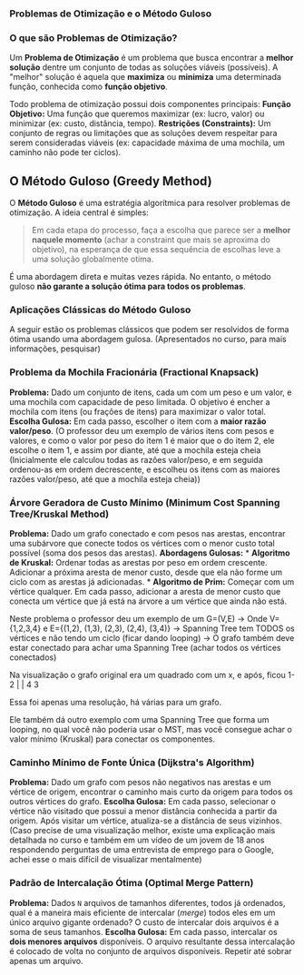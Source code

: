 ### Problemas de Otimização e o Método Guloso



###  O que são Problemas de Otimização?

Um **Problema de Otimização** é um problema que busca encontrar a **melhor solução** dentre um conjunto de todas as soluções viáveis (possíveis). A "melhor" solução é aquela que **maximiza** ou **minimiza** uma determinada função, conhecida como **função objetivo**.

Todo problema de otimização possui dois componentes principais:
**Função Objetivo:** Uma função que queremos maximizar (ex: lucro, valor) ou minimizar (ex: custo, distância, tempo).
**Restrições (Constraints):** Um conjunto de regras ou limitações que as soluções devem respeitar para serem consideradas viáveis (ex: capacidade máxima de uma mochila, um caminho não pode ter ciclos).

## O Método Guloso (Greedy Method)

O **Método Guloso** é uma estratégia algorítmica para resolver problemas de otimização. A ideia central é simples:
> Em cada etapa do processo, faça a escolha que parece ser a **melhor naquele momento** (achar a constraint que mais se aproxima do objetivo), na esperança de que essa sequência de escolhas leve a uma solução globalmente otima.

É uma abordagem direta e muitas vezes rápida. No entanto, o método guloso **não garante a solução ótima para todos os problemas**.

### Aplicações Clássicas do Método Guloso

A seguir estão os problemas clássicos que podem ser resolvidos de forma ótima usando uma abordagem gulosa. (Apresentados no curso, para mais informações, pesquisar)

### Problema da Mochila Fracionária (Fractional Knapsack)
**Problema:** Dado um conjunto de itens, cada um com um peso e um valor, e uma mochila com capacidade de peso limitada. O objetivo é encher a mochila com itens (ou frações de itens) para maximizar o valor total.
**Escolha Gulosa:** Em cada passo, escolher o item com a **maior razão valor/peso**. (O professor deu um exemplo de vários itens com pesos e valores, e como o valor por peso do item 1 é maior que o do item 2, ele escolhe o item 1, e assim por diante, até que a mochila esteja cheia (Inicialmente ele calculou todas as razões valor/peso, e em seguida ordenou-as em ordem decrescente, e escolheu os itens com as maiores razões valor/peso, até que a mochila esteja cheia))

### Árvore Geradora de Custo Mínimo (Minimum Cost Spanning Tree/Kruskal Method)
**Problema:** Dado um grafo conectado e com pesos nas arestas, encontrar uma subárvore que conecte todos os vértices com o menor custo total possível (soma dos pesos das arestas).
**Abordagens Gulosas:**
    * **Algoritmo de Kruskal:** Ordenar todas as arestas por peso em ordem crescente. Adicionar a próxima aresta de menor custo, desde que ela não forme um ciclo com as arestas já adicionadas.
    * **Algoritmo de Prim:** Começar com um vértice qualquer. Em cada passo, adicionar a aresta de menor custo que conecta um vértice que já está na árvore a um vértice que ainda não está.

Neste problema o professor deu um exemplo de um G=(V,E) -> Onde V={1,2,3,4} e E={(1,2), (1,3), (2,3), (2,4), (3,4)} -> Spanning Tree tem TODOS os vértices e não tendo um ciclo (ficar dando looping) -> O grafo também deve estar conectado para achar uma Spanning Tree (achar todos os vértices conectados)

Na visualização o grafo original era um quadrado com um x, e após, ficou 1-2
                                                                         | |
                                                                         4 3

Essa foi apenas uma resolução, há várias para um grafo.

Ele também dá outro exemplo com uma Spanning Tree que forma um looping, no qual você não poderia usar o MST, mas você consegue achar o valor mínimo (Kruskal) para conectar os componentes.



### Caminho Mínimo de Fonte Única (Dijkstra's Algorithm) 
**Problema:** Dado um grafo com pesos não negativos nas arestas e um vértice de origem, encontrar o caminho mais curto da origem para todos os outros vértices do grafo.
**Escolha Gulosa:** Em cada passo, selecionar o vértice não visitado que possui a menor distância conhecida a partir da origem. Após visitar um vértice, atualiza-se a distância de seus vizinhos.
(Caso precise de uma visualização melhor, existe uma explicação mais detalhada no curso e também em um vídeo de um jovem de 18 anos respondendo perguntas de uma entrevista de emprego para o Google, achei esse o mais difícil de visualizar mentalmente)


### Padrão de Intercalação Ótima (Optimal Merge Pattern)
**Problema:** Dados `N` arquivos de tamanhos diferentes, todos já ordenados, qual é a maneira mais eficiente de intercalar (*merge*) todos eles em um único arquivo gigante ordenado? O custo de intercalar dois arquivos é a soma de seus tamanhos.
**Escolha Gulosa:** Em cada passo, intercalar os **dois menores arquivos** disponíveis. O arquivo resultante dessa intercalação é colocado de volta no conjunto de arquivos disponíveis. Repetir até sobrar apenas um arquivo.

